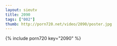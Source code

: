 ```yaml
--- 
layout: sieutv
title: 2090
tags: ["002"]
thumb: http://porn720.net/video/2090/poster.jpg
---
```

{% include porn720 key="2090" %} 
